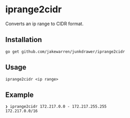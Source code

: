 # iprange2cidr

Converts an ip range to CIDR format.

## Installation

```
go get github.com/jakewarren/junkdrawer/iprange2cidr
```

## Usage

```
iprange2cidr <ip range>
```
## Example
```
❯ iprange2cidr 172.217.0.0 - 172.217.255.255
172.217.0.0/16
```
